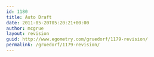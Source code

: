 ```yaml
---
id: 1180
title: Auto Draft
date: 2011-05-20T05:20:21+00:00
author: mcgrue
layout: revision
guid: http://www.egometry.com/gruedorf/1179-revision/
permalink: /gruedorf/1179-revision/
---
```


